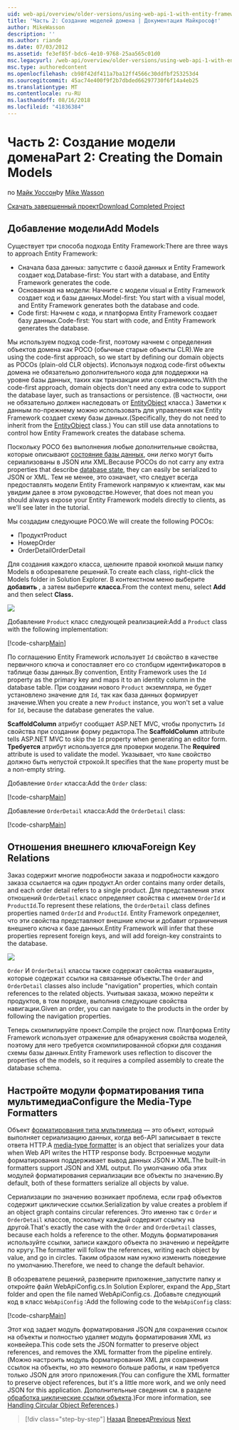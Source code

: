 ```yaml
---
uid: web-api/overview/older-versions/using-web-api-1-with-entity-framework-5/using-web-api-with-entity-framework-part-2
title: 'Часть 2: Создание моделей домена | Документация Майкрософт'
author: MikeWasson
description: ''
ms.author: riande
ms.date: 07/03/2012
ms.assetid: fe3ef85f-bdc6-4e10-9768-25aa565c01d0
msc.legacyurl: /web-api/overview/older-versions/using-web-api-1-with-entity-framework-5/using-web-api-with-entity-framework-part-2
msc.type: authoredcontent
ms.openlocfilehash: cb98f42df411a7ba12ff4566c30ddfbf253253d4
ms.sourcegitcommit: 45ac74e400f9f2b7dbded66297730f6f14a4eb25
ms.translationtype: MT
ms.contentlocale: ru-RU
ms.lasthandoff: 08/16/2018
ms.locfileid: "41836384"
---
```

<a name="part-2-creating-the-domain-models"></a><span data-ttu-id="46f63-102">Часть 2: Создание модели домена</span><span class="sxs-lookup"><span data-stu-id="46f63-102">Part 2: Creating the Domain Models</span></span>
====================
<span data-ttu-id="46f63-103">по [Майк Уоссон](https://github.com/MikeWasson)</span><span class="sxs-lookup"><span data-stu-id="46f63-103">by [Mike Wasson](https://github.com/MikeWasson)</span></span>

[<span data-ttu-id="46f63-104">Скачать завершенный проект</span><span class="sxs-lookup"><span data-stu-id="46f63-104">Download Completed Project</span></span>](http://code.msdn.microsoft.com/ASP-NET-Web-API-with-afa30545)

## <a name="add-models"></a><span data-ttu-id="46f63-105">Добавление модели</span><span class="sxs-lookup"><span data-stu-id="46f63-105">Add Models</span></span>

<span data-ttu-id="46f63-106">Существует три способа подхода Entity Framework:</span><span class="sxs-lookup"><span data-stu-id="46f63-106">There are three ways to approach Entity Framework:</span></span>

- <span data-ttu-id="46f63-107">Сначала база данных: запустите с базой данных и Entity Framework создает код.</span><span class="sxs-lookup"><span data-stu-id="46f63-107">Database-first: You start with a database, and Entity Framework generates the code.</span></span>
- <span data-ttu-id="46f63-108">Основанная на модели: Начните с модели visual и Entity Framework создает код и базы данных.</span><span class="sxs-lookup"><span data-stu-id="46f63-108">Model-first: You start with a visual model, and Entity Framework generates both the database and code.</span></span>
- <span data-ttu-id="46f63-109">Code first: Начнем с кода, и платформа Entity Framework создает базу данных.</span><span class="sxs-lookup"><span data-stu-id="46f63-109">Code-first: You start with code, and Entity Framework generates the database.</span></span>

<span data-ttu-id="46f63-110">Мы используем подход code-first, поэтому начнем с определения объектов домена как POCO (обычные старые объекты CLR).</span><span class="sxs-lookup"><span data-stu-id="46f63-110">We are using the code-first approach, so we start by defining our domain objects as POCOs (plain-old CLR objects).</span></span> <span data-ttu-id="46f63-111">Используя подход code-first объекты домена не обязательно дополнительного кода для поддержки на уровне базы данных, таких как транзакции или сохраняемость.</span><span class="sxs-lookup"><span data-stu-id="46f63-111">With the code-first approach, domain objects don't need any extra code to support the database layer, such as transactions or persistence.</span></span> <span data-ttu-id="46f63-112">(В частности, они не обязательно должен наследовать от [EntityObject](https://msdn.microsoft.com/library/system.data.objects.dataclasses.entityobject.aspx) класса.) Заметки к данным по-прежнему можно использовать для управления как Entity Framework создает схему базы данных.</span><span class="sxs-lookup"><span data-stu-id="46f63-112">(Specifically, they do not need to inherit from the [EntityObject](https://msdn.microsoft.com/library/system.data.objects.dataclasses.entityobject.aspx) class.) You can still use data annotations to control how Entity Framework creates the database schema.</span></span>

<span data-ttu-id="46f63-113">Поскольку POCO без выполнения любые дополнительные свойства, которые описывают [состояние базы данных](https://msdn.microsoft.com/library/system.data.entitystate.aspx), они легко могут быть сериализованы в JSON или XML.</span><span class="sxs-lookup"><span data-stu-id="46f63-113">Because POCOs do not carry any extra properties that describe [database state](https://msdn.microsoft.com/library/system.data.entitystate.aspx), they can easily be serialized to JSON or XML.</span></span> <span data-ttu-id="46f63-114">Тем не менее, это означает, что следует всегда предоставлять модели Entity Framework напрямую к клиентам, как мы увидим далее в этом руководстве.</span><span class="sxs-lookup"><span data-stu-id="46f63-114">However, that does not mean you should always expose your Entity Framework models directly to clients, as we'll see later in the tutorial.</span></span>

<span data-ttu-id="46f63-115">Мы создадим следующие POCO.</span><span class="sxs-lookup"><span data-stu-id="46f63-115">We will create the following POCOs:</span></span>

- <span data-ttu-id="46f63-116">Продукт</span><span class="sxs-lookup"><span data-stu-id="46f63-116">Product</span></span>
- <span data-ttu-id="46f63-117">Номер</span><span class="sxs-lookup"><span data-stu-id="46f63-117">Order</span></span>
- <span data-ttu-id="46f63-118">OrderDetail</span><span class="sxs-lookup"><span data-stu-id="46f63-118">OrderDetail</span></span>

<span data-ttu-id="46f63-119">Для создания каждого класса, щелкните правой кнопкой мыши папку Models в обозревателе решений.</span><span class="sxs-lookup"><span data-stu-id="46f63-119">To create each class, right-click the Models folder in Solution Explorer.</span></span> <span data-ttu-id="46f63-120">В контекстном меню выберите **добавить** , а затем выберите **класса.**</span><span class="sxs-lookup"><span data-stu-id="46f63-120">From the context menu, select **Add** and then select **Class.**</span></span>

![](using-web-api-with-entity-framework-part-2/_static/image1.png)

<span data-ttu-id="46f63-121">Добавление `Product` класс следующей реализацией:</span><span class="sxs-lookup"><span data-stu-id="46f63-121">Add a `Product` class with the following implementation:</span></span>

[!code-csharp[Main](using-web-api-with-entity-framework-part-2/samples/sample1.cs)]

<span data-ttu-id="46f63-122">По соглашению Entity Framework использует `Id` свойство в качестве первичного ключа и сопоставляет его со столбцом идентификаторов в таблице базы данных.</span><span class="sxs-lookup"><span data-stu-id="46f63-122">By convention, Entity Framework uses the `Id` property as the primary key and maps it to an identity column in the database table.</span></span> <span data-ttu-id="46f63-123">При создании нового `Product` экземпляра, не будет установлено значение для `Id`, так как база данных формирует значение.</span><span class="sxs-lookup"><span data-stu-id="46f63-123">When you create a new `Product` instance, you won't set a value for `Id`, because the database generates the value.</span></span>

<span data-ttu-id="46f63-124">**ScaffoldColumn** атрибут сообщает ASP.NET MVC, чтобы пропустить `Id` свойства при создании форму редактора.</span><span class="sxs-lookup"><span data-stu-id="46f63-124">The **ScaffoldColumn** attribute tells ASP.NET MVC to skip the `Id` property when generating an editor form.</span></span> <span data-ttu-id="46f63-125">**Требуется** атрибут используется для проверки модели.</span><span class="sxs-lookup"><span data-stu-id="46f63-125">The **Required** attribute is used to validate the model.</span></span> <span data-ttu-id="46f63-126">Указывает, что `Name` свойство должно быть непустой строкой.</span><span class="sxs-lookup"><span data-stu-id="46f63-126">It specifies that the `Name` property must be a non-empty string.</span></span>

<span data-ttu-id="46f63-127">Добавление `Order` класса:</span><span class="sxs-lookup"><span data-stu-id="46f63-127">Add the `Order` class:</span></span>

[!code-csharp[Main](using-web-api-with-entity-framework-part-2/samples/sample2.cs)]

<span data-ttu-id="46f63-128">Добавление `OrderDetail` класса:</span><span class="sxs-lookup"><span data-stu-id="46f63-128">Add the `OrderDetail` class:</span></span>

[!code-csharp[Main](using-web-api-with-entity-framework-part-2/samples/sample3.cs)]

## <a name="foreign-key-relations"></a><span data-ttu-id="46f63-129">Отношения внешнего ключа</span><span class="sxs-lookup"><span data-stu-id="46f63-129">Foreign Key Relations</span></span>

<span data-ttu-id="46f63-130">Заказ содержит многие подробности заказа и подробности каждого заказа ссылается на один продукт.</span><span class="sxs-lookup"><span data-stu-id="46f63-130">An order contains many order details, and each order detail refers to a single product.</span></span> <span data-ttu-id="46f63-131">Для представления этих отношений `OrderDetail` класс определяет свойства с именем `OrderId` и `ProductId`.</span><span class="sxs-lookup"><span data-stu-id="46f63-131">To represent these relations, the `OrderDetail` class defines properties named `OrderId` and `ProductId`.</span></span> <span data-ttu-id="46f63-132">Entity Framework определяет, что эти свойства представляют внешние ключи и добавит ограничения внешнего ключа к базе данных.</span><span class="sxs-lookup"><span data-stu-id="46f63-132">Entity Framework will infer that these properties represent foreign keys, and will add foreign-key constraints to the database.</span></span>

![](using-web-api-with-entity-framework-part-2/_static/image2.png)

<span data-ttu-id="46f63-133">`Order` И `OrderDetail` классы также содержат свойства «навигация», которые содержат ссылки на связанные объекты.</span><span class="sxs-lookup"><span data-stu-id="46f63-133">The `Order` and `OrderDetail` classes also include "navigation" properties, which contain references to the related objects.</span></span> <span data-ttu-id="46f63-134">Учитывая заказа, можно перейти к продуктов, в том порядке, выполнив следующие свойства навигации.</span><span class="sxs-lookup"><span data-stu-id="46f63-134">Given an order, you can navigate to the products in the order by following the navigation properties.</span></span>

<span data-ttu-id="46f63-135">Теперь скомпилируйте проект.</span><span class="sxs-lookup"><span data-stu-id="46f63-135">Compile the project now.</span></span> <span data-ttu-id="46f63-136">Платформа Entity Framework использует отражение для обнаружения свойства моделей, поэтому для него требуется скомпилированной сборки для создания схемы базы данных.</span><span class="sxs-lookup"><span data-stu-id="46f63-136">Entity Framework uses reflection to discover the properties of the models, so it requires a compiled assembly to create the database schema.</span></span>

## <a name="configure-the-media-type-formatters"></a><span data-ttu-id="46f63-137">Настройте модули форматирования типа мультимедиа</span><span class="sxs-lookup"><span data-stu-id="46f63-137">Configure the Media-Type Formatters</span></span>

<span data-ttu-id="46f63-138">Объект [форматирования типа мультимедиа](../../formats-and-model-binding/media-formatters.md) — это объект, который выполняет сериализацию данных, когда веб-API записывает в тексте ответа HTTP.</span><span class="sxs-lookup"><span data-stu-id="46f63-138">A [media-type formatter](../../formats-and-model-binding/media-formatters.md) is an object that serializes your data when Web API writes the HTTP response body.</span></span> <span data-ttu-id="46f63-139">Встроенные модули форматирования поддерживает вывод данных JSON и XML.</span><span class="sxs-lookup"><span data-stu-id="46f63-139">The built-in formatters support JSON and XML output.</span></span> <span data-ttu-id="46f63-140">По умолчанию оба этих модулей форматирования сериализации все объекты по значению.</span><span class="sxs-lookup"><span data-stu-id="46f63-140">By default, both of these formatters serialize all objects by value.</span></span>

<span data-ttu-id="46f63-141">Сериализации по значению возникает проблема, если граф объектов содержит циклические ссылки.</span><span class="sxs-lookup"><span data-stu-id="46f63-141">Serialization by value creates a problem if an object graph contains circular references.</span></span> <span data-ttu-id="46f63-142">Это именно так с `Order` и `OrderDetail` классов, поскольку каждый содержит ссылку на другой.</span><span class="sxs-lookup"><span data-stu-id="46f63-142">That's exactly the case with the `Order` and `OrderDetail` classes, because each holds a reference to the other.</span></span> <span data-ttu-id="46f63-143">Модуль форматирования используйте ссылки, записи каждого объекта по значению и перейдите по кругу.</span><span class="sxs-lookup"><span data-stu-id="46f63-143">The formatter will follow the references, writing each object by value, and go in circles.</span></span> <span data-ttu-id="46f63-144">Таким образом нам нужно изменить поведение по умолчанию.</span><span class="sxs-lookup"><span data-stu-id="46f63-144">Therefore, we need to change the default behavior.</span></span>

<span data-ttu-id="46f63-145">В обозревателе решений, разверните приложение\_запустите папку и откройте файл WebApiConfig.cs.</span><span class="sxs-lookup"><span data-stu-id="46f63-145">In Solution Explorer, expand the App\_Start folder and open the file named WebApiConfig.cs.</span></span> <span data-ttu-id="46f63-146">Добавьте следующий код в класс `WebApiConfig` :</span><span class="sxs-lookup"><span data-stu-id="46f63-146">Add the following code to the `WebApiConfig` class:</span></span>

[!code-csharp[Main](using-web-api-with-entity-framework-part-2/samples/sample4.cs?highlight=11)]

<span data-ttu-id="46f63-147">Этот код задает модуль форматирования JSON для сохранения ссылок на объекты и полностью удаляет модуль форматирования XML из конвейера.</span><span class="sxs-lookup"><span data-stu-id="46f63-147">This code sets the JSON formatter to preserve object references, and removes the XML formatter from the pipeline entirely.</span></span> <span data-ttu-id="46f63-148">(Можно настроить модуль форматирования XML для сохранения ссылок на объекты, но это немного больше работы, и нам требуется только JSON для этого приложения.</span><span class="sxs-lookup"><span data-stu-id="46f63-148">(You can configure the XML formatter to preserve object references, but it's a little more work, and we only need JSON for this application.</span></span> <span data-ttu-id="46f63-149">Дополнительные сведения см. в разделе [обработка циклические ссылки объекта](../../formats-and-model-binding/json-and-xml-serialization.md#handling_circular_object_references).)</span><span class="sxs-lookup"><span data-stu-id="46f63-149">For more information, see [Handling Circular Object References](../../formats-and-model-binding/json-and-xml-serialization.md#handling_circular_object_references).)</span></span>

> [!div class="step-by-step"]
> <span data-ttu-id="46f63-150">[Назад](using-web-api-with-entity-framework-part-1.md)
> [Вперед](using-web-api-with-entity-framework-part-3.md)</span><span class="sxs-lookup"><span data-stu-id="46f63-150">[Previous](using-web-api-with-entity-framework-part-1.md)
[Next](using-web-api-with-entity-framework-part-3.md)</span></span>

